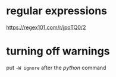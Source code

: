 # regular expressions
https://regex101.com/r/jpqTQ0/2   

# turning off warnings
put `-W ignore` after the *python* command  
